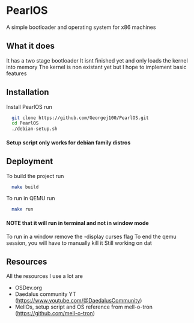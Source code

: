 
# PearlOS

A simple bootloader and operating system for x86 machines

## What it does
It has a two stage bootloader
It isnt finished yet and only loads the kernel into memory
The kernel is non existant yet but I hope to implement basic features

## Installation

Install PearlOS run

```bash
  git clone https://github.com/Georgej100/PearlOS.git
  cd PearlOS
  ./debian-setup.sh
```
#### Setup script only works for debian family distros
    
## Deployment

To build the project run 

```bash
  make build
```

To run in QEMU run
```bash
  make run
```
#### NOTE that it will run in terminal and not in window mode
To run in a window remove the -display curses flag
To end the qemu session, you will have to manually kill it
Still working on dat

## Resources
All the resources I use a lot are 
 - OSDev.org
 - Daedalus community YT (https://www.youtube.com/@DaedalusCommunity)
 - MellOs, setup script and OS reference from mell-o-tron (https://github.com/mell-o-tron) 
